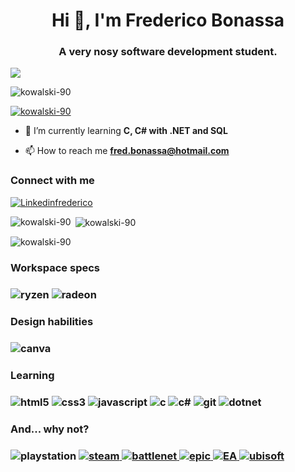 <h1 align="center">Hi 👋, I'm Frederico Bonassa</h1>
<h3 align="center">A very nosy software development student.</h3>

<img src="https://user-images.githubusercontent.com/61356476/123008853-0a836000-d392-11eb-9455-579a5e790826.png">

<p align="left"> <img src="https://komarev.com/ghpvc/?username=kowalski-90&label=Profile%20views&color=0e75b6&style=flat" alt="kowalski-90" /> </p>

<p align="left"> <a href="https://github.com/ryo-ma/github-profile-trophy"><img src="https://github-profile-trophy.vercel.app/?username=kowalski-90" alt="kowalski-90" /></a> </p>

- 🌱 I’m currently learning **C, C# with .NET and SQL**

- 📫 How to reach me **fred.bonassa@hotmail.com**

<h3 align="left">Connect with me</h3>
<p align="left">
<a href="https://br.linkedin.com/in/fredericobonassa" target="blank"><img src="https://img.shields.io/badge/LinkedIn-0077B5?style=for-the-badge&logo=linkedin&logoColor=white" alt="Linkedinfrederico" /></a>
</p>

<p><img align="left" src="https://github-readme-stats.vercel.app/api/top-langs?username=kowalski-90&show_icons=true&locale=en&layout=compact&theme=tokyonight" alt="kowalski-90" /></p>

<p>&nbsp;<img align="center" src="https://github-readme-stats.vercel.app/api?username=kowalski-90&show_icons=true&locale=en&theme=tokyonight" alt="kowalski-90" /></p>

<p><img align="center" src="https://github-readme-streak-stats.herokuapp.com/?user=kowalski-90&theme=tokyonight" alt="kowalski-90" /></p>

<p><h3>Workspace specs<h3></p>
<img src="https://img.shields.io/badge/AMD-Ryzen_5_3600X-ED1C24?style=for-the-badge&logo=amd&logoColor=white" alt="ryzen" />
<img src="https://img.shields.io/badge/AMD-Radeon_RX_5600XT-ED1C24?style=for-the-badge&logo=amd&logoColor=white" alt="radeon" />

<p><h3>Design habilities<h3></p>
<p><img align="center" src="https://img.shields.io/badge/Canva-%2300C4CC.svg?&style=for-the-badge&logo=Canva&logoColor=white" alt="canva" /></p>  
  
<p><h3>Learning<h3></p>
<img src="https://img.shields.io/badge/HTML5-E34F26?style=for-the-badge&logo=html5&logoColor=white" alt="html5" />
<img src="https://img.shields.io/badge/CSS3-1572B6?style=for-the-badge&logo=css3&logoColor=white" alt="css3" />
<img src="https://img.shields.io/badge/JavaScript-F7DF1E?style=for-the-badge&logo=javascript&logoColor=black" alt="javascript" />
<img src="https://img.shields.io/badge/C-00599C?style=for-the-badge&logo=c&logoColor=white" alt="c" />
<img src="https://img.shields.io/badge/C%23-239120?style=for-the-badge&logo=c-sharp&logoColor=white" alt="c#" />
<img src="https://img.shields.io/badge/Git-F05032?style=for-the-badge&logo=git&logoColor=white" alt="git" />
<img src="https://img.shields.io/badge/.NET-5C2D91?style=for-the-badge&logo=dot-net&logoColor=white" alt="dotnet" />  

<p><h3>And... why not?<h3></p>
<img src="https://img.shields.io/badge/PlayStation-003791?style=for-the-badge&logo=playstation&logoColor=white" alt="playstation" />
<a href="https://steamcommunity.com/id/kowalski-90/" target="blank"><img src="https://img.shields.io/badge/Steam-000000?style=for-the-badge&logo=steam&logoColor=white" alt="steam" />
<img src="https://img.shields.io/badge/battle.net-%2300AEFF.svg?style=for-the-badge&logo=battle.net&logoColor=white" alt="battlenet" />  
<img src="https://img.shields.io/badge/epicgames-%23313131.svg?style=for-the-badge&logo=epicgames&logoColor=white" alt="epic" />  
<img src="https://img.shields.io/badge/ea-%23000000.svg?style=for-the-badge&logo=ea&logoColor=white" alt="EA" />  
<img src="https://img.shields.io/badge/Ubisoft-%23F5F5F5.svg?style=for-the-badge&logo=Ubisoft&logoColor=black" alt="ubisoft" />  
